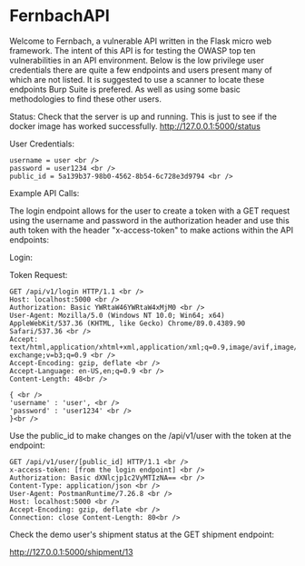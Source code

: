 # FernbachAPI
Welcome to Fernbach, a vulnerable API written in the Flask micro web framework. The intent of this API is for testing the OWASP top ten vulnerabilities in an API environment. Below is the low privilege user credentials there are quite a few endpoints and users present many of which are not listed. It is suggested to use a scanner to locate these endpoints Burp Suite is prefered. As well as using some basic methodologies to find these other users.

Status: Check that the server is up and running. This is just to see if the docker image has worked successfully. http://127.0.0.1:5000/status

User Credentials:
```
username = user <br />
password = user1234 <br />
public_id = 5a139b37-98b0-4562-8b54-6c728e3d9794 <br />
```
Example API Calls:

The login endpoint allows for the user to create a token with a GET request using the username and password in the authorization header and use this auth token with the header "x-access-token" to make actions within the API endpoints:

Login:

Token Request:
```
GET /api/v1/login HTTP/1.1 <br />
Host: localhost:5000 <br />
Authorization: Basic YWRtaW46YWRtaW4xMjM0 <br />
User-Agent: Mozilla/5.0 (Windows NT 10.0; Win64; x64) AppleWebKit/537.36 (KHTML, like Gecko) Chrome/89.0.4389.90 Safari/537.36 <br />
Accept: text/html,application/xhtml+xml,application/xml;q=0.9,image/avif,image/webp,image/apng,/;q=0.8,application/signed-exchange;v=b3;q=0.9 <br />
Accept-Encoding: gzip, deflate <br />
Accept-Language: en-US,en;q=0.9 <br />
Content-Length: 48<br />

{ <br />
'username' : 'user', <br />
'password' : 'user1234' <br />
}<br />
```
Use the public_id to make changes on the /api/v1/user with the token at the endpoint:
```
GET /api/v1/user/[public_id] HTTP/1.1 <br />
x-access-token: [from the login endpoint] <br />
Authorization: Basic dXNlcjp1c2VyMTIzNA== <br />
Content-Type: application/json <br />
User-Agent: PostmanRuntime/7.26.8 <br />
Host: localhost:5000 <br />
Accept-Encoding: gzip, deflate <br />
Connection: close Content-Length: 80<br />
```
Check the demo user's shipment status at the GET shipment endpoint:

http://127.0.0.1:5000/shipment/13
